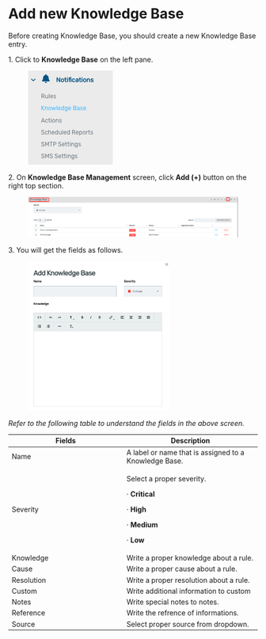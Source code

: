 # Add new Knowledge Base

Before creating Knowledge Base, you should create a new Knowledge Base entry.

1\.      Click to **Knowledge Base** on the left pane.

<div align="left">

<figure><img src="../../../.gitbook/assets/image (276).png" alt=""><figcaption></figcaption></figure>

</div>

2\.      On **Knowledge Base Management** screen, click **Add (+)** button on the right top section.

<figure><img src="../../../.gitbook/assets/image (278).png" alt=""><figcaption></figcaption></figure>

3\.      You will get the fields as follows.

<div align="left">

<figure><img src="../../../.gitbook/assets/image (279).png" alt="" width="286"><figcaption></figcaption></figure>

</div>

_Refer to the following table to understand the fields in the above screen._&#x20;

<table><thead><tr><th width="218">Fields</th><th>Description</th></tr></thead><tbody><tr><td>Name </td><td>A label or name that is assigned to a Knowledge Base. </td></tr><tr><td>Severity</td><td><p>Select a proper severity.</p><p>·       <strong>Critical</strong></p><p>·       <strong>High</strong></p><p>·       <strong>Medium</strong></p><p>·       <strong>Low</strong></p></td></tr><tr><td>Knowledge</td><td>Write a proper knowledge about a rule.</td></tr><tr><td>Cause</td><td>Write a proper cause about a rule.</td></tr><tr><td>Resolution</td><td>Write a proper resolution about a rule.</td></tr><tr><td>Custom</td><td>Write additional information to custom</td></tr><tr><td>Notes</td><td>Write special notes to notes.</td></tr><tr><td>Reference</td><td>Write the refrence of informations. </td></tr><tr><td>Source</td><td>Select proper source from dropdown.</td></tr></tbody></table>
